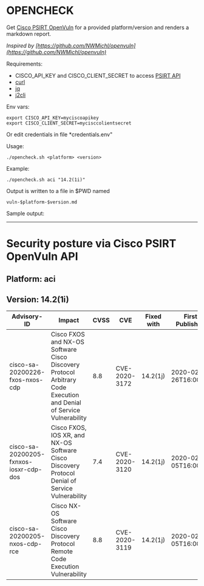 # OPENCHECK

Get [Cisco PSIRT OpenVuln](https://developer.cisco.com/psirt/) for a provided platform/version and renders a markdown report.

*Inspired by [https://github.com/NWMichl/openvuln](https://github.com/NWMichl/openvuln)*

Requirements:
- CISCO_API_KEY and CISCO_CLIENT_SECRET to access [PSIRT API](https://developer.cisco.com/psirt/)
- [curl](https://curl.se/)
- [jq](https://stedolan.github.io/jq/)
- [j2cli](https://github.com/kolypto/j2cli)

Env vars:

    export CISCO_API_KEY=myciscoapikey
    export CISCO_CLIENT_SECRET=mycisccolientsecret

Or edit credentials in file *credentials.env"

Usage:

    ./opencheck.sh <platform> <version>

Example:

    ./opencheck.sh aci "14.2(1i)"

Output is written to a file in $PWD named

    vuln-$platform-$version.md

Sample output:

---

# Security posture via Cisco PSIRT OpenVuln API

## Platform: aci
## Version:  14.2(1i)


| Advisory-ID | Impact | CVSS | CVE | Fixed with | First Published |
| ----------- | ------ | ---- | --- | ---------- | ----------------|
cisco-sa-20200226-fxos-nxos-cdp | Cisco FXOS and NX-OS Software Cisco Discovery Protocol Arbitrary Code Execution and Denial of Service Vulnerability | 8.8 | CVE-2020-3172 | 14.2(1j) | 2020-02-26T16:00:00
cisco-sa-20200205-fxnxos-iosxr-cdp-dos | Cisco FXOS, IOS XR, and NX-OS Software Cisco Discovery Protocol Denial of Service Vulnerability | 7.4 | CVE-2020-3120 | 14.2(1j) | 2020-02-05T16:00:00
cisco-sa-20200205-nxos-cdp-rce | Cisco NX-OS Software Cisco Discovery Protocol Remote Code Execution Vulnerability | 8.8 | CVE-2020-3119 | 14.2(1j) | 2020-02-05T16:00:00
